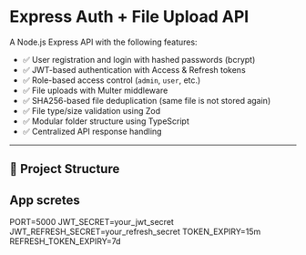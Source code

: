 # Express Auth + File Upload API

A Node.js Express API with the following features:

- ✅ User registration and login with hashed passwords (bcrypt)
- ✅ JWT-based authentication with Access & Refresh tokens
- ✅ Role-based access control (`admin`, `user`, etc.)
- ✅ File uploads with Multer middleware
- ✅ SHA256-based file deduplication (same file is not stored again)
- ✅ File type/size validation using Zod
- ✅ Modular folder structure using TypeScript
- ✅ Centralized API response handling

---

## 📁 Project Structure
## App scretes
PORT=5000
JWT_SECRET=your_jwt_secret
JWT_REFRESH_SECRET=your_refresh_secret
TOKEN_EXPIRY=15m
REFRESH_TOKEN_EXPIRY=7d

